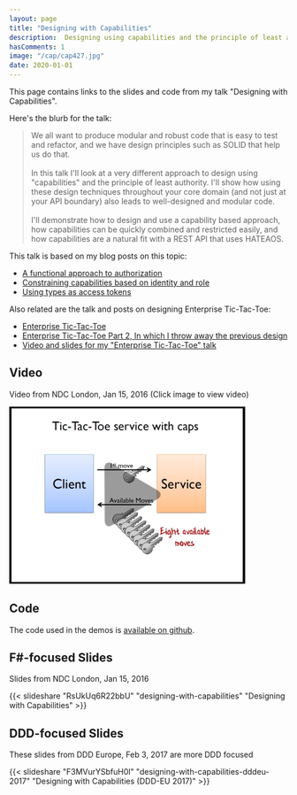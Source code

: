 ```yaml
---
layout: page
title: "Designing with Capabilities"
description:  Designing using capabilities and the principle of least authority
hasComments: 1
image: "/cap/cap427.jpg"
date: 2020-01-01
---
```


This page contains links to the slides and code from my talk "Designing with Capabilities".

Here's the blurb for the talk:


> We all want to produce modular and robust code that is easy to test and refactor,
> and we have design principles such as SOLID that help us do that.\
> \
> In this talk I'll look at a very different approach to design using "capabilities"
> and the principle of least authority. I'll show how using these design techniques
> throughout your core domain (and not just at your API boundary) also
> leads to well-designed and modular code.\
> \
> I'll demonstrate how to design and use a capability based approach,
> how capabilities can be quickly combined and restricted easily,
> and how capabilities are a natural fit with a REST API that uses HATEAOS.

This talk is based on my blog posts on this topic:

* [A functional approach to authorization](/posts/capability-based-security/)
* [Constraining capabilities based on identity and role](/posts/capability-based-security-2/)
* [Using types as access tokens](/posts/capability-based-security-3/)

Also related are the talk and posts on designing Enterprise Tic-Tac-Toe:

* [Enterprise Tic-Tac-Toe](/posts/enterprise-tic-tac-toe/)
* [Enterprise Tic-Tac-Toe Part 2, In which I throw away the previous design](/posts/enterprise-tic-tac-toe-2/)
* [Video and slides for my "Enterprise Tic-Tac-Toe" talk](/ettt/)

## Video

Video from NDC London, Jan 15, 2016 (Click image to view video)

[![Video from NDC London, Jan 15, 2016](cap427.jpg)](https://goo.gl/hmzGFn)

## Code

The code used in the demos is [available on github](https://github.com/swlaschin/DesigningWithCapabilities).

## F#-focused Slides

Slides from NDC London, Jan 15, 2016

{{< slideshare "RsUkUq6R22bbU" "designing-with-capabilities" "Designing with Capabilities" >}}

## DDD-focused Slides

These slides from DDD Europe, Feb 3, 2017 are more DDD focused

{{< slideshare "F3MVurYSbfuH0l" "designing-with-capabilities-dddeu-2017" "Designing with Capabilities (DDD-EU 2017)" >}}



